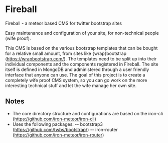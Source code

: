 Fireball
========

Fireball - a meteor based CMS for twitter bootstrap sites

Easy maintenance and configuration of your site, for non-technical people (wife proof).

This CMS is based on the various bootstrap templates that can be bought for a relative small amount, from sites like {wrap}bootstrap (https://wrapbootstrap.com/).
The templates need to be split up into their individual components and the components registered in Fireball. The site itself is defined in MongoDB and administered
through a user friendly interface that anyone can use. The goal of this project is to create a completely wife proof CMS system, so you can go work on the more
interesting technical stuff and let the wife manage her own site.

Notes
--------
- The core directory structure and configurations are based on the iron-cli (https://github.com/iron-meteor/iron-cli)
- Uses the following packages:
-- bootstrap3 (https://github.com/twbs/bootstrap/)
-- iron-router (https://github.com/iron-meteor/iron-router)
